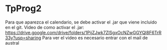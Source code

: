 # TpProg2
Para que aparezca el calendario, se debe activar el .jar que viene incluido en el git. Video de como activar el .jar:
https://drive.google.com/drive/folders/1PijZJwk7ZlSgxOcNZwGGYQl8F6TrR33y?usp=sharing
Para ver el video es necesario entrar con el mail de austral
